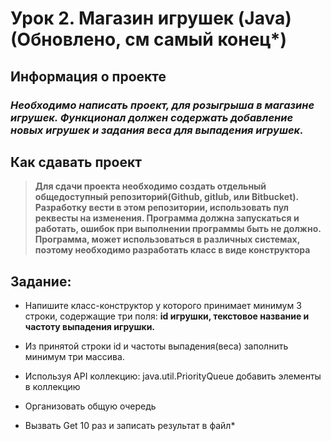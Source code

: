 # Урок 2. Магазин игрушек (Java)(Обновлено, см самый конец*)
## Информация о проекте
### *Необходимо написать проект, для розыгрыша в магазине игрушек. Функционал должен содержать добавление новых игрушек и задания веса для выпадения игрушек.*

## Как сдавать проект
>**Для сдачи проекта необходимо создать отдельный общедоступный репозиторий(Github, gitlub, или Bitbucket). Разработку вести в этом репозитории, использовать пул реквесты на изменения. Программа должна запускаться и работать, ошибок при выполнении программы быть не должно. Программа, может использоваться в различных системах, поэтому необходимо разработать класс в виде конструктора**

## Задание: 
- Напишите класс-конструктор у которого принимает минимум 3 строки, содержащие три поля: **id игрушки, текстовое название и частоту выпадения игрушки.**

- Из принятой строки id и частоты выпадения(веса) заполнить минимум три массива.
- Используя API коллекцию: java.util.PriorityQueue добавить элементы в коллекцию
- Организовать общую очередь
- Вызвать Get 10 раз и записать результат в файл*